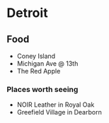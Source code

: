 # Detroit
## Food
- Coney Island
- Michigan Ave @ 13th
- The Red Apple
### Places worth seeing
- NOIR Leather in Royal Oak
- Greefield Village in Dearborn
